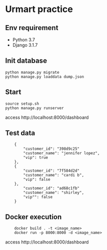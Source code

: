 # Urmart practice

## Env requirement

- Python 3.7
- Django 3.1.7

## Init database

    python manage.py migrate
    python manage.py loaddata dump.json


## Start

    source setup.sh
    python manage.py runserver


access http://localhost:8000/dashboard


## Test data

        {
            "customer_id": "398d9c25"
            "customer_name": "jennifer lopez",
            "vip": true
        },
        {
            "customer_id": "7f584d2d"
            "customer_name": "cardi b",
            "vip": false
        },
            "customer_id": "ad68c1fb"
            "customer_name": "shirley",
            "vip"": false
        }

## Docker execution

        docker build . -t <image_name>
        docker run -p 8000:8000 -d <image_name>
    
access http://localhost:8000/dashboard